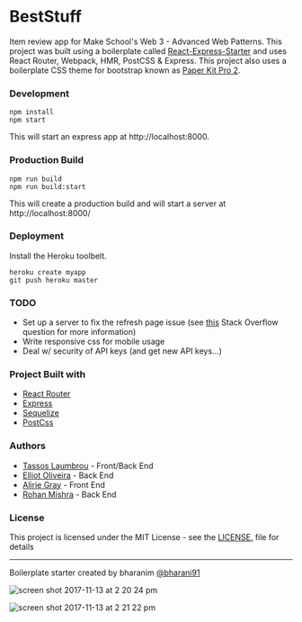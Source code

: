 # BestStuff

Item review app for Make School's Web 3 - Advanced Web Patterns. This project was built using a boilerplate called [React-Express-Starter](https://github.com/bharani91/react-express-starter) and uses React Router, Webpack, HMR, PostCSS & Express. This project also uses a boilerplate CSS theme for bootstrap known as [Paper Kit Pro 2](https://www.creative-tim.com/product/paper-kit-2-pro).

### Development
```
npm install
npm start
```
This will start an express app at http://localhost:8000.


### Production Build
```
npm run build
npm run build:start
```
This will create a production build and will start a server at http://localhost:8000/


### Deployment
Install the Heroku toolbelt.
```
heroku create myapp
git push heroku master
```

### TODO
- Set up a server to fix the refresh page issue (see [this](https://stackoverflow.com/questions/27928372/react-router-urls-dont-work-when-refreshing-or-writting-manually) Stack Overflow question for more information)
- Write responsive css for mobile usage
- Deal w/ security of API keys (and get new API keys...)


### Project Built with 
- [React Router](https://github.com/ReactTraining/react-router)
- [Express](https://expressjs.com/)
- [Sequelize](http://docs.sequelizejs.com/)
- [PostCss](https://github.com/postcss/postcss)

### Authors
- [Tassos Laumbrou](https://www.linkedin.com/in/lambrou/) - Front/Back End
- [Elliot Oliveira](https://www.linkedin.com/in/briantoliveira/) - Back End
- [Alirie Gray](https://www.linkedin.com/in/alirie-gray/) - Front End 
- [Rohan Mishra](https://www.linkedin.com/in/aboutrohan/)  - Back End

### License 
This project is licensed under the MIT License - see the [LICENSE.](https://tldrlegal.com/license/mit-license) file for details

-------------------

Boilerplate starter created by
bharanim [@bharani91](https://twitter.com/bharani91)

![screen shot 2017-11-13 at 2 20 24 pm](https://user-images.githubusercontent.com/24231101/32752571-81cc55f4-c87e-11e7-944d-be024d00fb94.png)

![screen shot 2017-11-13 at 2 21 22 pm](https://user-images.githubusercontent.com/24231101/32752580-880a2ed2-c87e-11e7-8e82-189611485148.png)
